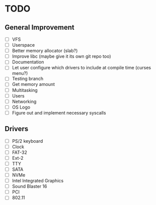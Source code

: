 # TODO

## General Improvement

- [ ] VFS
- [ ] Userspace
- [ ] Better memory allocator (slab?)
- [ ] Improve libc (maybe give it its own git repo too)
- [ ] Documentation
- [ ] Let user configure which drivers to include at compile time (curses menu?)
- [ ] Testing branch
- [ ] Get memory amount
- [ ] Multitasking
- [ ] Users
- [ ] Networking
- [ ] OS Logo
- [ ] Figure out and implement necessary syscalls

## Drivers

- [ ] PS/2 keyboard
- [ ] Clock
- [ ] FAT-32
- [ ] Ext-2
- [ ] TTY
- [ ] SATA
- [ ] NVMe
- [ ] Intel Integrated Graphics
- [ ] Sound Blaster 16
- [ ] PCI
- [ ] 802.11

